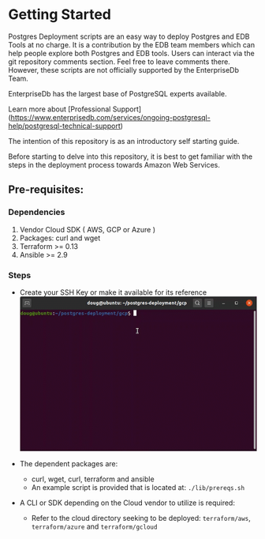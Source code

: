 # Getting Started
Postgres Deployment scripts are an easy way to deploy Postgres and EDB Tools at no charge. It is a contribution by the EDB team members which can help people explore both Postgres and EDB tools. Users can interact via the git repository comments section. Feel free to leave comments there. However, these scripts are not officially supported by the EnterpriseDb Team.

EnterpriseDb has the largest base of PostgreSQL experts available.

Learn more about [Professional Support] (https://www.enterprisedb.com/services/ongoing-postgresql-help/postgresql-technical-support)

The intention of this repository is as an introductory self starting guide.

Before starting to delve into this repository, it is best to get familiar with the steps in the deployment process towards Amazon Web Services.

## Pre-requisites:
### Dependencies
1. Vendor Cloud SDK ( AWS, GCP or Azure )
2. Packages: curl and wget
1. Terraform >= 0.13
2. Ansible >= 2.9

### Steps
* Create your SSH Key or make it available for its reference
  ![Create SSH Key](./demos/KeyGen.gif)
  
* The dependent packages are:
  * curl, wget, curl, terraform and ansible
  * An example script is provided that is located at: ```./lib/prereqs.sh```

* A CLI or SDK depending on the Cloud vendor to utilize is required: 
  * Refer to the cloud directory seeking to be deployed: ```terraform/aws```, ```terraform/azure``` and ```terraform/gcloud```
